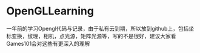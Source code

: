 # OpenGLLearning

一年前的学习Opengl代码与记录，由于私有云到期，所以放到github上，包括坐标变换，纹理，相机，点光源，矩阵光源等，写的不是很好，建议大家看Games101会对这些有更深入的理解